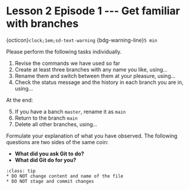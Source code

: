 
# Lesson 2 Episode 1 --- Get familiar with branches
{octicon}`clock;1em;sd-text-warning` {bdg-warning-line}`5 min`

Please perform the following tasks individually.

1. Revise the commands we have used so far
2. Create at least three branches with any name you like, using...
3. Rename them and switch between them at your pleasure, using...
4. Check the status message and the history in each branch you are in, using...
<!-- **Take note of the output of the Git commands** -->

At the end:

5. If you have a banch `master`, rename it as `main`
6. Return to the branch `main`
7. Delete all other branches, using...

Formulate your explanation of what you have observed. The following questions are two sides of the same coin: 
* **What did you ask Git to do?**
* **What did Git do for you?**

```{admonition} Instructor's Note
:class: tip
* DO NOT change content and name of the file
* DO NOT stage and commit changes
```
